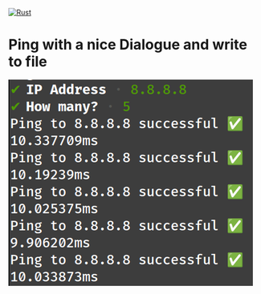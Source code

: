 [![Rust](https://github.com/RGGH/dping/actions/workflows/rust.yml/badge.svg)](https://github.com/RGGH/dping/actions/workflows/rust.yml)

# Ping with a nice Dialogue and write to file

![screenshot](https://github.com/RGGH/dping/blob/main/dping.png)

